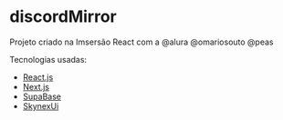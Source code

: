 # discordMirror
Projeto criado na Imsersão React com a @alura @omariosouto @peas
<p>Tecnologias usadas:
<ul>
  <li><a href="https://pt-br.reactjs.org/">React.js</a></li>
  <li><a href="https://nextjs.org/">Next.js</a></li>
  <li><a href="https://supabase.com/">SupaBase</a></li>
  <li><a href="https://skynexui.dev/">SkynexUi</a></li>
</ul>
